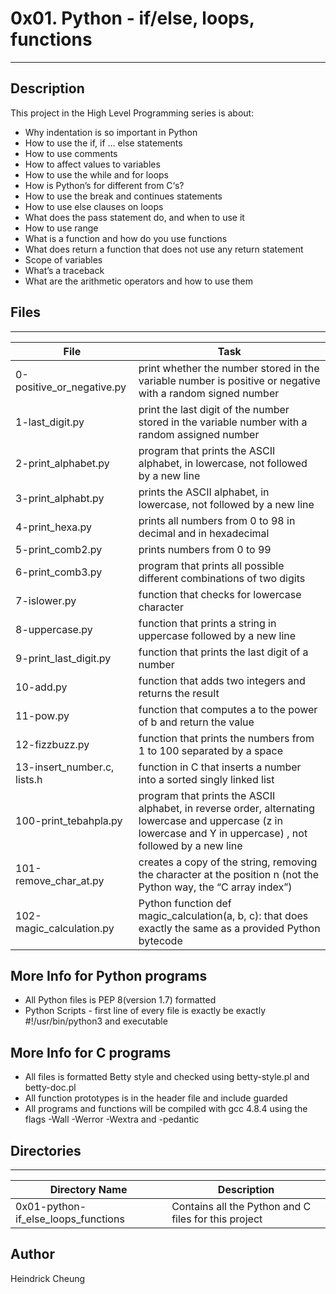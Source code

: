 # 0x01. Python - if/else, loops, functions
---
## Description

This project in the High Level Programming series is about:
* Why indentation is so important in Python
* How to use the if, if ... else statements
* How to use comments
* How to affect values to variables
* How to use the while and for loops
* How is Python’s for different from C‘s?
* How to use the break and continues statements
* How to use else clauses on loops
* What does the pass statement do, and when to use it
* How to use range
* What is a function and how do you use functions
* What does return a function that does not use any return statement
* Scope of variables
* What’s a traceback
* What are the arithmetic operators and how to use them

## Files
---
File|Task
---|---
0-positive_or_negative.py |  print whether the number stored in the variable number is positive or negative with a random signed number
1-last_digit.py | print the last digit of the number stored in the variable number with a random assigned number
2-print_alphabet.py | program that prints the ASCII alphabet, in lowercase, not followed by a new line
3-print_alphabt.py | prints the ASCII alphabet, in lowercase, not followed by a new line
4-print_hexa.py | prints all numbers from 0 to 98 in decimal and in hexadecimal
5-print_comb2.py |  prints numbers from 0 to 99
6-print_comb3.py | program that prints all possible different combinations of two digits
7-islower.py |  function that checks for lowercase character
8-uppercase.py | function that prints a string in uppercase followed by a new line
9-print_last_digit.py | function that prints the last digit of a number
10-add.py | function that adds two integers and returns the result
11-pow.py | function that computes a to the power of b and return the value
12-fizzbuzz.py | function that prints the numbers from 1 to 100 separated by a space
13-insert_number.c, lists.h | function in C that inserts a number into a sorted singly linked list
100-print_tebahpla.py | program that prints the ASCII alphabet, in reverse order, alternating lowercase and uppercase (z in lowercase and Y in uppercase) , not followed by a new line
101-remove_char_at.py | creates a copy of the string, removing the character at the position n (not the Python way, the “C array index”)
102-magic_calculation.py | Python function def magic_calculation(a, b, c): that does exactly the same as a provided Python bytecode

## More Info for Python programs
* All Python files is PEP 8(version 1.7) formatted
* Python Scripts - first line of every file is exactly be exactly #!/usr/bin/python3 and executable

## More Info for C programs
* All files is formatted Betty style and checked using betty-style.pl and betty-doc.pl
* All function prototypes is in the header file and include guarded
* All programs and functions will be compiled with gcc 4.8.4 using the flags -Wall -Werror -Wextra and -pedantic

## Directories
---
Directory Name | Description
---|---
0x01-python-if_else_loops_functions | Contains all the Python and C files for this project

## Author
Heindrick Cheung